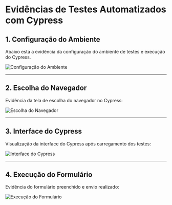 # Evidências de Testes Automatizados com Cypress

## **1. Configuração do Ambiente**
Abaixo está a evidência da configuração do ambiente de testes e execução do Cypress.

![Configuração do Ambiente](./path/to/image1.png)

---

## **2. Escolha do Navegador**
Evidência da tela de escolha do navegador no Cypress:

![Escolha do Navegador](./path/to/image2.png)

---

## **3. Interface do Cypress**
Visualização da interface do Cypress após carregamento dos testes:

![Interface do Cypress](./path/to/image3.png)

---

## **4. Execução do Formulário**
Evidência do formulário preenchido e envio realizado:

![Execução do Formulário](./path/to/image4.png)


